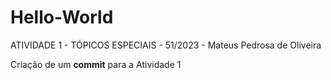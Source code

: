# Hello-World
ATIVIDADE 1 - TÓPICOS ESPECIAIS - 51/2023 - Mateus Pedrosa de Oliveira

Criação de um **commit** para a Atividade 1

